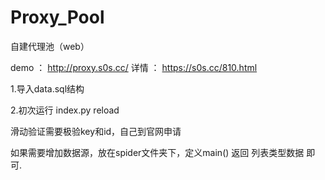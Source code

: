 # Proxy_Pool
 自建代理池（web）

demo ： http://proxy.s0s.cc/
详情 ： https://s0s.cc/810.html

1.导入data.sql结构

2.初次运行 index.py reload

滑动验证需要极验key和id，自己到官网申请

如果需要增加数据源，放在spider文件夹下，定义main() 返回 列表类型数据 即可.
